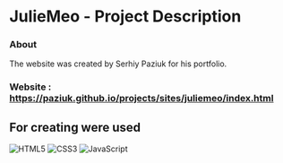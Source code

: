# JulieMeo - Project Description <br>

### About <br/>

The website was created by Serhiy Paziuk for his portfolio. <br/>

### Website : https://paziuk.github.io/projects/sites/juliemeo/index.html  <br/>

## For creating were used <br/>

![HTML5](https://img.shields.io/badge/-HTML5-ffffff?style=for-the-badge&logo=html5)
![CSS3](https://img.shields.io/badge/-CSS3-264de4?style=for-the-badge&logo=css3)
![JavaScript](https://img.shields.io/badge/-JavaScript-ffffff?style=for-the-badge&logo=javascript)
